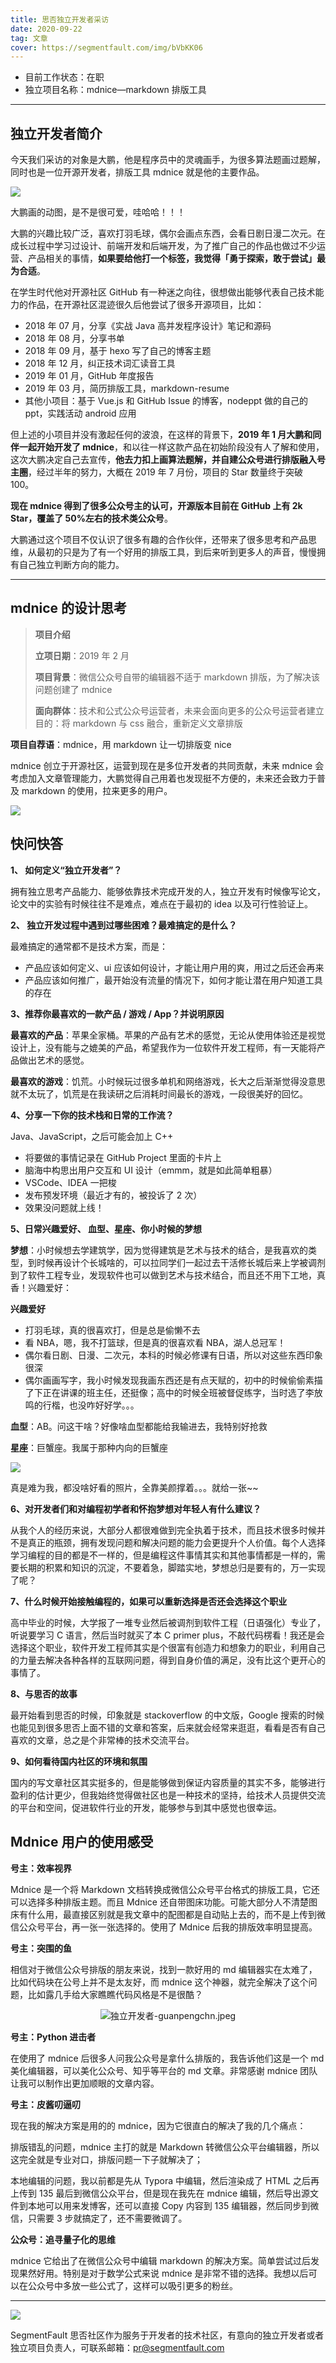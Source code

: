 ```yaml
---
title: 思否独立开发者采访
date: 2020-09-22
tag: 文章
cover: https://segmentfault.com/img/bVbKK06
---
```


- 目前工作状态：在职
- 独立项目名称：mdnice—markdown 排版工具

---

## 独立开发者简介

今天我们采访的对象是大鹏，他是程序员中的灵魂画手，为很多算法题画过题解，同时也是一位开源开发者，排版工具 mdnice 就是他的主要作品。

![](https://segmentfault.com/img/bVbKKZQ)

大鹏画的动图，是不是很可爱，哇哈哈！！！

大鹏的兴趣比较广泛，喜欢打羽毛球，偶尔会画点东西，会看日剧日漫二次元。在成长过程中学习过设计、前端开发和后端开发，为了推广自己的作品也做过不少运营、产品相关的事情，**如果要给他打一个标签，我觉得「勇于探索，敢于尝试」最为合适**。

在学生时代他对开源社区 GitHub 有一种迷之向往，很想做出能够代表自己技术能力的作品，在开源社区混迹很久后他尝试了很多开源项目，比如：

- 2018 年 07 月，分享《实战 Java 高并发程序设计》笔记和源码
- 2018 年 08 月，分享书单
- 2018 年 09 月，基于 hexo 写了自己的博客主题
- 2018 年 12 月，纠正技术词汇读音工具
- 2019 年 01 月，GitHub 年度报告
- 2019 年 03 月，简历排版工具，markdown-resume
- 其他小项目：基于 Vue.js 和 GitHub Issue 的博客，nodeppt 做的自己的 ppt，实践活动 android 应用

但上述的小项目并没有激起任何的波浪，在这样的背景下，**2019 年 1 月大鹏和同伴一起开始开发了 mdnice**，和以往一样这款产品在初始阶段没有人了解和使用，这次大鹏决定自己去宣传，**他去力扣上画算法题解，并自建公众号进行排版融入号主圈**，经过半年的努力，大概在 2019 年 7 月份，项目的 Star 数量终于突破 100。

**现在 mdnice 得到了很多公众号主的认可，开源版本目前在 GitHub 上有 2k Star，覆盖了 50%左右的技术类公众号**。

大鹏通过这个项目不仅认识了很多有趣的合作伙伴，还带来了很多思考和产品思维，从最初的只是为了有一个好用的排版工具，到后来听到更多人的声音，慢慢拥有自己独立判断方向的能力。

---

## mdnice 的设计思考

> **项目介绍**
>
> **立项日期**：2019 年 2 月
>
> **项目背景**：微信公众号自带的编辑器不适于 markdown 排版，为了解决该问题创建了 mdnice
>
> **面向群体**：技术和公式公众号运营者，未来会面向更多的公众号运营者建立目的：将 markdown 与 css 融合，重新定义文章排版

**项目自荐语**：mdnice，用 markdown 让一切排版变 nice

mdnice 创立于开源社区，运营到现在是多位开发者的共同贡献，未来 mdnice 会考虑加入文章管理能力，大鹏觉得自己用着也发现挺不方便的，未来还会致力于普及 markdown 的使用，拉来更多的用户。

![](https://segmentfault.com/img/bVbKK0o)

## 快问快答

**1、 如何定义“独立开发者”？**

拥有独立思考产品能力、能够依靠技术完成开发的人，独立开发有时候像写论文，论文中的实验有时候往往不是难点，难点在于最初的 idea 以及可行性验证上。

**2、 独立开发过程中遇到过哪些困难？最难搞定的是什么？**

最难搞定的通常都不是技术方案，而是：

- 产品应该如何定义、ui 应该如何设计，才能让用户用的爽，用过之后还会再来
- 产品应该如何推广，最开始没有流量的情况下，如何才能让潜在用户知道工具的存在

**3、推荐你最喜欢的一款产品 / 游戏 / App？并说明原因**

**最喜欢的产品**：苹果全家桶。苹果的产品有艺术的感觉，无论从使用体验还是视觉设计上，没有能与之媲美的产品，希望我作为一位软件开发工程师，有一天能将产品做出艺术的感觉。

**最喜欢的游戏**：饥荒。小时候玩过很多单机和网络游戏，长大之后渐渐觉得没意思就不太玩了，饥荒是在我读研之后消耗时间最长的游戏，一段很美好的回忆。

**4、分享一下你的技术栈和日常的工作流？**

Java、JavaScript，之后可能会加上 C++

- 将要做的事情记录在 GitHub Project 里面的卡片上
- 脑海中构思出用户交互和 UI 设计（emmm，就是如此简单粗暴）
- VSCode、IDEA 一把梭
- 发布预发环境（最近才有的，被投诉了 2 次）
- 效果没问题就上线！

**5、日常兴趣爱好、 血型、星座、你小时候的梦想**

**梦想**：小时候想去学建筑学，因为觉得建筑是艺术与技术的结合，是我喜欢的类型，到时候再设计个长城啥的，可以拉同学们一起过去干活修长城后来上学被调剂到了软件工程专业，发现软件也可以做到艺术与技术结合，而且还不用下工地，真香！兴趣爱好：

**兴趣爱好**

- 打羽毛球，真的很喜欢打，但是总是偷懒不去
- 看 NBA，嗯，我不打篮球，但是真的很喜欢看 NBA，湖人总冠军！
- 偶尔看日剧、日漫、二次元，本科的时候必修课有日语，所以对这些东西印象很深
- 偶尔画画写字，我小时候发现我画东西还是有点天赋的，初中的时候偷偷素描了下正在讲课的班主任，还挺像；高中的时候全班被督促练字，当时选了李放鸣的行楷，也没咋好好学。。。

**血型**：AB。问这干啥？好像啥血型都能给我输进去，我特别好抢救

**星座**：巨蟹座。我属于那种内向的巨蟹座

![](https://segmentfault.com/img/bVbKK06)

真是难为我，都没啥好看的照片，全靠美颜撑着。。。就给一张~~

**6、对开发者们和对编程初学者和怀抱梦想对年轻人有什么建议？**

从我个人的经历来说，大部分人都很难做到完全执着于技术，而且技术很多时候并不是真正的瓶颈，拥有发现问题和解决问题的能力会更提升个人价值。每个人选择学习编程的目的都是不一样的，但是编程这件事情其实和其他事情都是一样的，需要长期的积累和知识的沉淀，不要着急，脚踏实地，梦想总归是要有的，万一实现了呢？

**7、什么时候开始接触编程的，如果可以重新选择是否还会选择这个职业**

高中毕业的时候，大学报了一堆专业然后被调剂到软件工程（日语强化）专业了，听说要学习 C 语言，然后当时就买了本 C primer plus，不敲代码楞看！我还是会选择这个职业，软件开发工程师其实是个很富有创造力和想象力的职业，利用自己的力量去解决各种各样的互联网问题，得到自身价值的满足，没有比这个更开心的事情了。

**8、与思否的故事**

最开始看到思否的时候，印象就是 stackoverflow 的中文版，Google 搜索的时候也能见到很多思否上面不错的文章和答案，后来就会经常来逛逛，看看是否有自己喜欢的文章，总之是个非常棒的技术交流平台。

**9、如何看待国内社区的环境和氛围**

国内的写文章社区其实挺多的，但是能够做到保证内容质量的其实不多，能够进行盈利的估计更少，但我始终觉得做社区也是一种技术的坚持，给技术人员提供交流的平台和空间，促进软件行业的开发，能够参与到其中感觉也很幸运。

## Mdnice 用户的使用感受

**号主：效率视界**

Mdnice 是一个将 Markdown 文档转换成微信公众号平台格式的排版工具，它还可以选择多种排版主题。而且 Mdnice 还自带图床功能。可能大部分人不清楚图床有什么用，最直接区别就是我文章中的配图都是自动贴上去的，而不是上传到微信公众号平台，再一张一张选择的。使用了 Mdnice 后我的排版效率明显提高。

**号主：突围的鱼**

相信对于微信公众号排版的朋友来说，找到一款好用的 md 编辑器实在太难了，比如代码块在公号上并不是太友好，而 mdnice 这个神器，就完全解决了这个问题，比如露几手给大家瞧瞧代码风格是不是很酷？

<span class="img-wrap" style="box-sizing: border-box; display: block; text-align: center;"><img referrerpolicy="no-referrer" src="https://segmentfault.com/img/bVbKK1V" alt="独立开发者-guanpengchn.jpeg" title="独立开发者-guanpengchn.jpeg" style="box-sizing: border-box; border-style: none; vertical-align: middle; max-width: 100%; cursor: zoom-in;"></span>

**号主：Python 进击者**

在使用了 mdnice 后很多人问我公众号是拿什么排版的，我告诉他们这是一个 md 美化编辑器，可以美化公众号、知乎等平台的 md 文章。非常感谢 mdnice 团队让我可以制作出更加顺眼的文章内容。

**号主：皮酱叨逼叨**

现在我的解决方案是用的的 mdnice，因为它很直白的解决了我的几个痛点：

排版错乱的问题，mdnice 主打的就是 Markdown 转微信公众平台编辑器，所以这完全就是专业对口，排版问题一下子就解决了；

本地编辑的问题，我以前都是先从 Typora 中编辑，然后渲染成了 HTML 之后再上传到 135 最后到微信公众平台，但是现在我先在 mdnice 编辑，然后导出源文件到本地可以用来发博客，还可以直接 Copy 内容到 135 编辑器，然后同步到微信，只需要 3 步就搞定了，还不需要微调了。

**公众号：追寻量子化的思维**

mdnice 它给出了在微信公众号中编辑 markdown 的解决方案。简单尝试过后发现果然好用。特别是对于数学公式来说 mdnice 是非常不错的选择。我想以后可以在公众号中多放一些公式了，这样可以吸引更多的粉丝。

---

![](https://segmentfault.com/img/bVbI0cI)

SegmentFault 思否社区作为服务于开发者的技术社区，有意向的独立开发者或者独立项目负责人，可联系邮箱：pr@segmentfault.com

